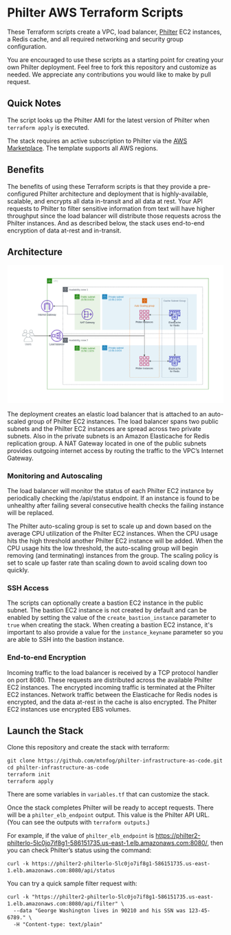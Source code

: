 # Philter AWS Terraform Scripts

These Terraform scripts create a VPC, load balancer, [Philter](https://www.mtnfog.com/products/philter/) EC2 instances, a Redis cache, and all required networking and security group configuration.

You are encouraged to use these scripts as a starting point for creating your own Philter deployment. Feel free to fork this repository and customize as needed. We appreciate any contributions you would like to make by pull request.

## Quick Notes

The script looks up the Philter AMI for the latest version of Philter when `terraform apply` is executed.

The stack requires an active subscription to Philter via the [AWS Marketplace](https://aws.amazon.com/marketplace/pp/B07YVB8FFT). The template supports all AWS regions.

## Benefits

The benefits of using these Terraform scripts is that they provide a pre-configured Philter architecture and deployment that is highly-available, scalable, and encrypts all data in-transit and all data at rest. Your API requests to Philter to filter sensitive information from text will have higher throughput since the load balancer will distribute those requests across the Philter instances. And as described below, the stack uses end-to-end encryption of data at-rest and in-transit.

## Architecture

![Philter Architecture](https://github.com/mtnfog/philter-infrastructure-as-code/blob/master/aws-terraform/philter-terraform-redis-arch.png?raw=true)

The deployment creates an elastic load balancer that is attached to an auto-scaled group of Philter EC2 instances. The load balancer spans two public subnets and the Philter EC2 instances are spread across two private subnets. Also in the private subnets is an Amazon Elasticache for Redis replication group. A NAT Gateway located in one of the public subnets provides outgoing internet access by routing the traffic to the VPC’s Internet Gateway.

### Monitoring and Autoscaling

The load balancer will monitor the status of each Philter EC2 instance by periodically checking the /api/status endpoint. If an instance is found to be unhealthy after failing several consecutive health checks the failing instance will be replaced.

The Philter auto-scaling group is set to scale up and down based on the average CPU utilization of the Philter EC2 instances. When the CPU usage hits the high threshold another Philter EC2 instance will be added. When the CPU usage hits the low threshold, the auto-scaling group will begin removing (and terminating) instances from the group. The scaling policy is set to scale up faster rate than scaling down to avoid scaling down too quickly.

### SSH Access

The scripts can optionally create a bastion EC2 instance in the public subnet. The bastion EC2 instance is not created by default and can be enabled by setting the value of the `create_bastion_instance` parameter to `true` when creating the stack. When creating a bastion EC2 instance, it's important to also provide a value for the `instance_keyname` parameter so you are able to SSH into the bastion instance.

### End-to-end Encryption

Incoming traffic to the load balancer is received by a TCP protocol handler on port 8080. These requests are distributed across the available Philter EC2 instances. The encrypted incoming traffic is terminated at the Philter EC2 instances. Network traffic between the Elasticache for Redis nodes is encrypted, and the data at-rest in the cache is also encrypted. The Philter EC2 instances use encrypted EBS volumes.

## Launch the Stack

Clone this repository and create the stack with terraform:

```
git clone https://github.com/mtnfog/philter-infrastructure-as-code.git
cd philter-infrastructure-as-code
terraform init
terraform apply
```

There are some variables in `variables.tf` that can customize the stack.

Once the stack completes Philter will be ready to accept requests. There will be a `philter_elb_endpoint` output. This value is the Philter API URL. (You can see the outputs with `terraform outputs`.)

For example, if the value of `philter_elb_endpoint` is https://philter2-philterlo-5lc0jo7if8g1-586151735.us-east-1.elb.amazonaws.com:8080/, then you can check Philter’s status using the command:

```
curl -k https://philter2-philterlo-5lc0jo7if8g1-586151735.us-east-1.elb.amazonaws.com:8080/api/status
```

You can try a quick sample filter request with:

```
curl -k "https://philter2-philterlo-5lc0jo7if8g1-586151735.us-east-1.elb.amazonaws.com:8080/api/filter" \
  --data "George Washington lives in 90210 and his SSN was 123-45-6789." \
  -H "Content-type: text/plain"
```
